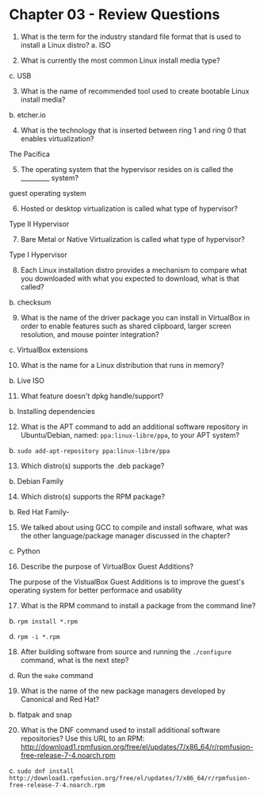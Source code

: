 # Chapter 03 - Review Questions

1) What is the term for the industry standard file format that is used to install a Linux distro?
  a. ISO
 
2) What is currently the most common Linux install media type?
 
 
  c. USB

3) What is the name of recommended tool used to create bootable Linux install media?
 
  b. etcher.io

4) What is the technology that is inserted between ring 1 and ring 0 that enables virtualization?

The Pacifica

5) The operating system that the hypervisor resides on is called the _________ system?

guest operating system

6) Hosted or desktop virtualization is called what type of hypervisor?

Type II Hypervisor

7) Bare Metal or Native Virtualization is called what type of hypervisor?

Type I Hypervisor

8) Each Linux installation distro provides a mechanism to compare what you downloaded with what you expected to download, what is that called?

  b. checksum
 
9) What is the name of the driver package you can install in VirtualBox in order to enable features such as shared clipboard, larger screen resolution, and mouse pointer integration?
  
  c. VirtualBox extensions
 
10) What is the name for a Linux distribution that runs in memory?
  
  b. Live ISO
 
11) What feature doesn't dpkg handle/support?

  b. Installing dependencies
 
12) What is the APT command to add an additional software repository in Ubuntu/Debian, named: `ppa:linux-libre/ppa`, to your APT system?

  b. `sudo add-apt-repository ppa:linux-libre/ppa`

13) Which distro(s) supports the .deb package?
  
  b. Debian Family

14) Which distro(s) supports the RPM package?
 
  b. Red Hat Family-
  
15) We talked about using GCC to compile and install software, what was the other language/package manager discussed in the chapter?
  
  c. Python
 

16) Describe the purpose of VirtualBox Guest Additions?

The purpose of the VistualBox Guest Additions is to improve the guest's operating system for better performace and usability

17) What is the RPM command to install a package from the command line?
 
  b. `rpm install *.rpm`

  d. `rpm -i *.rpm`

18) After building software from source and running the ```./configure``` command, what is the next step?
  
  d. Run the ```make``` command

19) What is the name of the new package managers developed by Canonical and Red Hat?
  
  b.  flatpak and snap
  

20) What is the DNF command used to install additional software repositories? Use this URL to an RPM: http://download1.rpmfusion.org/free/el/updates/7/x86_64/r/rpmfusion-free-release-7-4.noarch.rpm
 
  c. `sudo dnf install http://download1.rpmfusion.org/free/el/updates/7/x86_64/r/rpmfusion-free-release-7-4.noarch.rpm`

  
